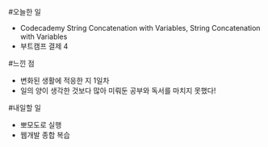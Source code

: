 #오늘한 일
- Codecademy String Concatenation with Variables, String Concatenation with Variables
- 부트캠프 결제 4

#느낀 점
- 변화된 생활에 적응한 지 1일차
- 일의 양이 생각한 것보다 많아 미뤄둔 공부와 독서를 마치지 못했다!

#내일할 일
- 뽀모도로 실행
- 웹개발 종합 복습

